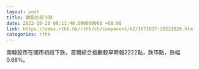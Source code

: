 ```yaml
---
layout: post
title: 韓股初段下跌
date: 2022-10-20 08:11:48.000000000 +08:00
link: https://news.rthk.hk/rthk/ch/component/k2/1671837-20221020.htm
categories: rthk
---
```


南韓股市在開市初段下跌，首爾綜合指數較早時報2222點，跌15點，跌幅0.68%。
